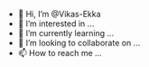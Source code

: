 - 👋 Hi, I’m @Vikas-Ekka
- 👀 I’m interested in ...
- 🌱 I’m currently learning ...
- 💞️ I’m looking to collaborate on ...
- 📫 How to reach me ...

<!---
Vikas-Ekka/Vikas-Ekka is a ✨ special ✨ repository because its `README.md` (this file) appears on your GitHub profile.
You can click the Preview link to take a look at your changes.
--->
